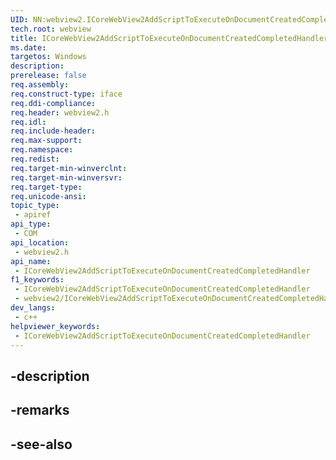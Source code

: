 ```yaml
---
UID: NN:webview2.ICoreWebView2AddScriptToExecuteOnDocumentCreatedCompletedHandler~r1
tech.root: webview
title: ICoreWebView2AddScriptToExecuteOnDocumentCreatedCompletedHandler
ms.date: 
targetos: Windows
description: 
prerelease: false
req.assembly: 
req.construct-type: iface
req.ddi-compliance: 
req.header: webview2.h
req.idl: 
req.include-header: 
req.max-support: 
req.namespace: 
req.redist: 
req.target-min-winverclnt: 
req.target-min-winversvr: 
req.target-type: 
req.unicode-ansi: 
topic_type:
 - apiref
api_type:
 - COM
api_location:
 - webview2.h
api_name:
 - ICoreWebView2AddScriptToExecuteOnDocumentCreatedCompletedHandler
f1_keywords:
 - ICoreWebView2AddScriptToExecuteOnDocumentCreatedCompletedHandler
 - webview2/ICoreWebView2AddScriptToExecuteOnDocumentCreatedCompletedHandler
dev_langs:
 - c++
helpviewer_keywords:
 - ICoreWebView2AddScriptToExecuteOnDocumentCreatedCompletedHandler
---
```


## -description

## -remarks

## -see-also

